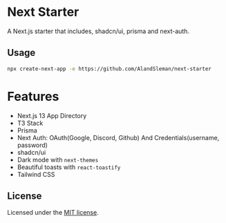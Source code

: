 # Next Starter

A Next.js starter that includes, shadcn/ui, prisma and next-auth.

## Usage

```bash
npx create-next-app -e https://github.com/AlandSleman/next-starter
```

# Features

- Next.js 13 App Directory
- T3 Stack
- Prisma
- Next Auth: OAuth(Google, Discord, Github) And Credentials(username, password)
- shadcn/ui
- Dark mode with `next-themes`
- Beautiful toasts with `react-toastify`
- Tailwind CSS

## License

Licensed under the [MIT license](https://github.com/shadcn/ui/blob/main/LICENSE.md).
